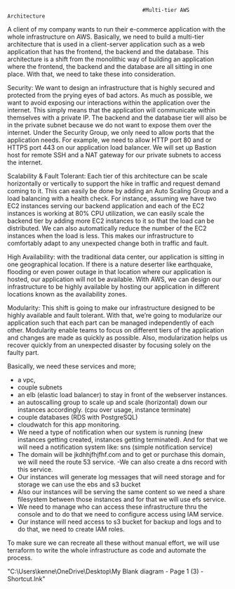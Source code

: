                                                #Multi-tier AWS Architecture
                                                           
A client of my company wants to run their e-commerce application with the whole infrastructure on AWS. Basically, we need to build a multi-tier architecture that is used in a client-server application such as a web application that has the frontend, the backend and the database. This architecture is a shift from the monolithic way of building an application where the frontend, the backend and the database  are all sitting in one place. With that, we need to take these into consideration. 

Security: We want to design an infrastructure that is highly secured and protected from the prying eyes of bad actors. As much as possible, we want to avoid exposing our interactions within the application over the internet. This simply means that the application will communicate within themselves with a private IP. The backend and the database tier will also be in the private subnet because we do not want to expose them over the internet. Under the Security Group, we only need to allow ports that the application needs. For example, we need to allow HTTP port 80 and or HTTPS port 443 on our application load balancer. We will set up Bastion host for remote SSH and a NAT gateway for our private subnets to access the internet. 

Scalability & Fault Tolerant: Each tier of this architecture can be scale horizontally or vertically to support the hike in traffic and request demand coming to it. This can easily be done by adding an Auto Scaling Group and a load balancing with a health check. For instance, assuming we have two EC2 instances serving our backend application and each of the EC2 instances is working at 80% CPU utilization, we can easily scale the backend tier by adding more EC2 instances to it so that the load can be distributed. We can also automatically reduce the number of the EC2 instances when the load is less. This makes  our infrastructure to comfortably adapt to any unexpected change both in traffic and fault.

High Availability: with the traditional data center, our application is sitting in one geographical location. If there is a nature deserter like earthquake, flooding or even power outage in that location where our application is hosted, our application will not be available. With AWS, we can design our infrastructure to be highly available by hosting our application in different locations known as the availability zones.

Modularity: This shift is going to make our infrastructure designed to be highly available and fault tolerant. With that, we’re going to modularize our application such that each part can be managed independently of each other. Modularity enable teams to focus on different tiers of the application and changes are made as quickly as possible. Also, modularization helps us recover quickly from an unexpected disaster by focusing solely on the faulty part.

Basically, we need these services and more;
- a vpc,
- couple subnets
- an elb (elastic load balancer) to stay in front of the webserver instances.
- an autoscalling group to scale up and scale (horizontal) down our instances accordingly. (cpu over usage, instance terminate)
- couple databases (RDS with PostgreSQL)
- cloudwatch for this app monitoring.
- We need a type of notification when our system is running (new instances getting created, instances getting terminated). And for that we will need a notification system like: sns (simple notification service)
- The domain will be jkdhhjfhjfhf.com and to get or purchase this domain, we will need the route 53 service.
-We can also create a dns record with this service.
- Our instances will generate log messages that will need storage and for storage we can use the ebs and s3 bucket
- Also our instances will be serving the same content so we need a share filesystem between those instances and for that we will use efs service.
- We need to manage who can access these infrastructure thru the console and to do that we need to configure access using IAM service.
- Our instance will need access to s3 bucket for backup and logs and to do that, we need to create IAM roles.

To make sure we can recreate all these without manual effort, we will use terraform to write the whole infrastructure as code and automate the process.




"C:\Users\kenne\OneDrive\Desktop\My Blank diagram - Page 1 (3) - Shortcut.lnk"


